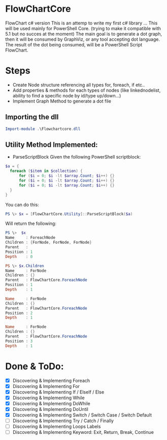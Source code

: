 # FlowChartCore
 FlowChart c# version
 This is an attemp to write my first c# library ...
 This will be used mainly for PowerShell Core. (trying to make it compatible with 5.1 but no succes at the moment)
 The main goal is to generate a dot graph, then it will be consumed by GraphViz, or any tool accepting dot language.
 The result of the dot being consumed, will be a PowerShell Script FlowChart.

# Steps
 - Create Node structure referencing all types for, foreach, if etc..
 - Add properties & methods for each types of nodes (like linkednodelist, ability to find a specific node by id/type up/down...)
 - Implement Graph Method to generate a dot file

## Importing the dll
``` powershell
Import-module .\Flowchartcore.dll
```

## Utility Method Implemented:
- ParseScriptBlock
Given the following PowerShell scriptblock:
``` powershell
$a = {
  foreach ($item in $collection) {
      for ($i = 0; $i -lt $array.Count; $i++) {}
      for ($i = 0; $i -lt $array.Count; $i++) {}
      for ($i = 0; $i -lt $array.Count; $i++) {}
  }
}
```
You can do this:
``` powershell
PS \> $x = [FlowChartCore.Utility]::ParseScriptBlock($a)
```
Will return the following:
``` powershell
PS \>  $x
Name     : ForeachNode
Children : {ForNode, ForNode, ForNode}
Parent   :
Position : 1
Depth    : 0

PS \> $x.Children
Name     : ForNode
Children : {}
Parent   : FlowChartCore.ForeachNode
Position : 1
Depth    : 1

Name     : ForNode
Children : {}
Parent   : FlowChartCore.ForeachNode
Position : 2
Depth    : 1

Name     : ForNode
Children : {}
Parent   : FlowChartCore.ForeachNode
Position : 3
Depth    : 1

```

# Done & ToDo:
- [x] Discovering & Implementing Foreach
- [x] Discovering & Implementing For
- [x] Discovering & Implementing If / ElseIf / Else
- [x] Discovering & Implementing While
- [x] Discovering & Implementing DoWhile
- [x] Discovering & Implementing DoUntil
- [x] Discovering & Implementing Switch / Switch Case / Switch Default
- [ ] Discovering & Implementing Try / Catch / Finally
- [ ] Discovering & Implementing Loops Labels
- [ ] Discovering & Implementing Keyword: Exit, Return, Break, Continue
